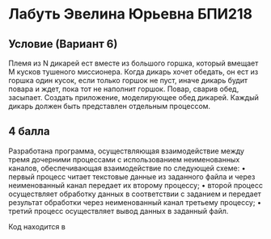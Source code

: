 # Лабуть Эвелина Юрьевна БПИ218
## Условие (Вариант 6)
Племя из N дикарей ест вместе из большого горшка, который вмещает M кусков тушеного миссионера.
Когда дикарь хочет обедать, он ест из горшка один кусок, если только горшок не пуст, иначе дикарь будит повара и ждет, пока
тот не наполнит горшок. Повар, сварив обед, засыпает. Создать приложение, моделирующее обед дикарей. Каждый дикарь должен быть представлен отдельным процессом.
## 4 балла
Разработана программа, осуществляющая взаимодействие между тремя дочерними процессами с использованием неименованных каналов, обеспечивающая взаимодействие по следующей схеме:
• первый процесс читает текстовые данные из заданного файла и через неименованный канал передает их второму процессу;
• второй процесс осуществляет обработку данных в соответствии с заданием и передает результат обработки через неименованный канал третьему процессу;
• третий процесс осуществляет вывод данных в заданный файл.

Код находится в 

